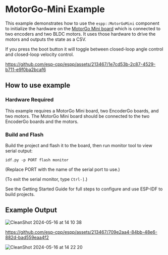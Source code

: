 # MotorGo-Mini Example

This example demonstrates how to use the `espp::MotorGoMini` component to
initialize the hardware on the [MotorGo Mini board](https://motorgo.net) which
is connected to two encoders and two BLDC motors. It uses those hardware to
drive the motors and outputs the state as a CSV.

If you press the boot button it will toggle between closed-loop angle control
and closed-loop velocity control.

https://github.com/esp-cpp/espp/assets/213467/1e7cd53b-2c87-4529-b711-e9f0ba2bcaf6

## How to use example

### Hardware Required

This example requires a MotorGo Mini board, two EncoderGo boards, and two
motors. The MotorGo Mini board should be connected to the two EncoderGo boards
and the motors.

### Build and Flash

Build the project and flash it to the board, then run monitor tool to view serial output:

```
idf.py -p PORT flash monitor
```

(Replace PORT with the name of the serial port to use.)

(To exit the serial monitor, type ``Ctrl-]``.)

See the Getting Started Guide for full steps to configure and use ESP-IDF to build projects.

## Example Output

![CleanShot 2024-05-16 at 14 10 38](https://github.com/esp-cpp/espp/assets/213467/11bafc1c-4358-4cb0-a2c3-05df0a888c94)

https://github.com/esp-cpp/espp/assets/213467/709e2aa4-84bb-48e6-882d-bad559eaa4f2

![CleanShot 2024-05-16 at 14 22 20](https://github.com/esp-cpp/espp/assets/213467/8bfa7d8c-223b-470b-88af-6e89554e6a66)
